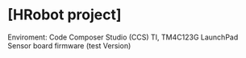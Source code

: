 # [HRobot project] 
Enviroment: Code Composer Studio (CCS) TI, TM4C123G LaunchPad
Sensor board firmware (test Version)

